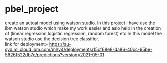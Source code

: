 # pbel_project
create an autoai model using watson studio.
In this project i have use the ibm watson studio which make my work easier and aslo help in the creation of (linear regression,logistic regression, random forest) etc.In this model the watson studio use the decision tree classifier.  
link for  deployment:-
https://au-syd.ml.cloud.ibm.com/ml/v4/deployments/15cf68e8-da86-40cc-95be-5626f522db7c/predictions?version=2021-05-01
